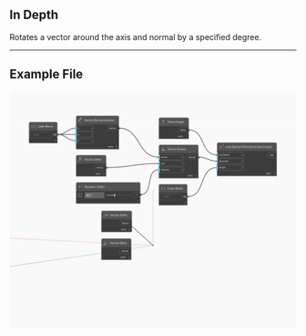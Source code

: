 ## In Depth
Rotates a vector around the axis and normal by a specified degree.
___
## Example File

![Rotate (axis, degrees)](./Autodesk.DesignScript.Geometry.Vector.Rotate(axis,%20degrees)_img.jpg)

